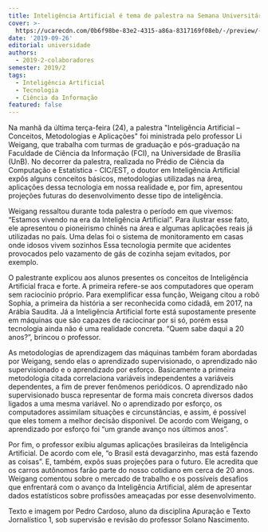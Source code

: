 ```yaml
---
title: Inteligência Artificial é tema de palestra na Semana Universitária
cover: >-
  https://ucarecdn.com/0b6f98be-83e2-4315-a86a-8317169f08eb/-/preview/-/enhance/50/
date: '2019-09-26'
editorial: universidade
authors:
  - 2019-2-colaboradores
semester: 2019/2
tags:
  - Inteligência Artificial
  - Tecnologia
  - Ciência da Informação
featured: false
---
```

Na manhã da última terça-feira (24), a palestra "Inteligência Artificial – Conceitos, Metodologias e Aplicações" foi ministrada pelo professor Li Weigang, que trabalha com turmas de graduação e pós-graduação na Faculdade de Ciência da Informação (FCI), na Universidade de Brasília (UnB). No decorrer da palestra, realizada no Prédio de Ciência da Computação e Estatística - CIC/EST, o doutor em Inteligência Artificial expôs alguns conceitos básicos, metodologias utilizadas na área, aplicações dessa tecnologia em nossa realidade e, por fim, apresentou projeções futuras do desenvolvimento desse tipo de inteligência.

Weigang ressaltou durante toda palestra o período em que vivemos: “Estamos vivendo na era da Inteligência Artificial”. Para ilustrar esse fato, ele apresentou o pioneirismo chinês na área e algumas aplicações reais já utilizadas no país. Uma delas foi o sistema de monitoramento em casas onde idosos vivem sozinhos Essa tecnologia permite que acidentes provocados pelo vazamento de gás de cozinha sejam evitados, por exemplo.

O palestrante explicou aos alunos presentes os conceitos de Inteligência Artificial fraca e forte. A primeira refere-se aos computadores que operam sem raciocínio próprio. Para exemplificar essa função, Weigang citou a robô Sophia, a primeira da história a ser reconhecida como cidadã, em 2017, na Arábia Saudita. Já a Inteligência Artificial forte está supostamente presente em máquinas que são capazes de raciocinar por si só, porém essa tecnologia ainda não é uma realidade concreta. “Quem sabe daqui a 20 anos?”, brincou o professor.

As metodologias de aprendizagem das máquinas também foram abordadas por Weigang, sendo elas o aprendizado supervisionado, o aprendizado não supervisionado e o aprendizado por esforço. Basicamente a primeira metodologia citada correlaciona variáveis independentes a variáveis dependentes, a fim de prever fenômenos periódicos. O aprendizado não supervisionado busca representar de forma mais concreta diversos dados ligados a uma mesma variável. No o aprendizado por esforço, os computadores assimilam situações e circunstâncias, e assim, é possível que eles tomem a melhor decisão disponível. De acordo com Weigang, o aprendizado por esforço foi “um grande avanço nos últimos anos”.

Por fim, o professor exibiu algumas aplicações brasileiras da Inteligência Artificial. De acordo com ele, “o Brasil está devagarzinho, mas está fazendo as coisas”. E, também, expôs suas projeções para o futuro. Ele acredita que os carros autônomos farão parte do nosso cotidiano em cerca de 20 anos. Weigang comentou sobre o mercado de trabalho e os possíveis desafios que enfrentará com o avanço da Inteligência Artificial, além de apresentar dados estatísticos sobre profissões ameaçadas por esse desenvolvimento.



Texto e imagem por Pedro Cardoso, aluno da disciplina Apuração e Texto Jornalístico 1, sob supervisão e revisão do professor Solano Nascimento.
